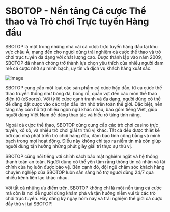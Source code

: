 # SBOTOP - Nền tảng Cá cược Thể thao và Trò chơi Trực tuyến Hàng đầu

SBOTOP là một trong những nhà cái cá cược trực tuyến hàng đầu tại khu vực châu Á, mang đến cho người dùng trải nghiệm cá cược thể thao và trò chơi trực tuyến đa dạng với chất lượng cao. Được thành lập vào năm 2009, SBOTOP đã nhanh chóng trở thành lựa chọn yêu thích của nhiều người đam mê cá cược nhờ sự minh bạch, uy tín và dịch vụ khách hàng xuất sắc.

![Image](https://github.com/user-attachments/assets/bd51ea9f-0666-407b-a7a7-98ead6de688c)

SBOTOP cung cấp một loạt các sản phẩm cá cược hấp dẫn, từ cá cược thể thao truyền thống như bóng đá, bóng rổ, quần vợt đến các môn thể thao điện tử (eSports). Với tỷ lệ cược cạnh tranh và đa dạng, người dùng có thể dễ dàng đặt cược vào các trận đấu lớn nhỏ trên toàn thế giới. Đặc biệt, nền tảng này còn hỗ trợ nhiều ngôn ngữ khác nhau, bao gồm tiếng Việt, giúp người dùng Việt Nam dễ dàng thao tác và hiểu rõ từng tính năng.

Ngoài cá cược thể thao, SBOTOP cũng cung cấp các trò chơi casino trực tuyến, xổ số, và nhiều trò chơi giải trí thú vị khác. Tất cả đều được thiết kế bởi các nhà phát triển trò chơi hàng đầu, đảm bảo tính công bằng và minh bạch trong mọi hoạt động. Điều này không chỉ tạo ra niềm tin mà còn giúp người dùng tận hưởng những phút giây giải trí thực sự thú vị.

SBOTOP cũng nổi tiếng với chính sách bảo mật nghiêm ngặt và hệ thống thanh toán an toàn. Người dùng có thể yên tâm rằng thông tin cá nhân và tài chính của họ luôn được bảo vệ. Bên cạnh đó, đội ngũ chăm sóc khách hàng chuyên nghiệp của SBOTOP luôn sẵn sàng hỗ trợ người dùng 24/7 qua nhiều kênh liên lạc khác nhau.

Với tất cả những ưu điểm trên, SBOTOP không chỉ là một nền tảng cá cược mà còn là nơi để người dùng khám phá và tận hưởng niềm vui từ các trò chơi trực tuyến. Hãy đăng ký ngay hôm nay và trải nghiệm thế giới cá cược đầy thú vị tại SBOTOP!